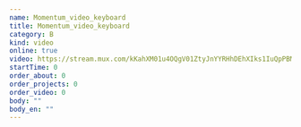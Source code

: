 ```yaml
---
name: Momentum_video_keyboard
title: Momentum_video_keyboard
category: B
kind: video
online: true
video: https://stream.mux.com/kKahXM01u4OQgV01ZtyJnYYRHhDEhXIks1IuQpPBMjudk
startTime: 0
order_about: 0
order_projects: 0
order_video: 0
body: ""
body_en: ""
---
```

